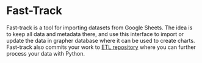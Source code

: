 # Fast-Track

Fast-track is a tool for importing datasets from Google Sheets. The idea is to keep all data and metadata there, and use this interface to import or update the data in grapher database where it can be used to create charts. Fast-track also commits your work to [ETL repository](https://github.com/owid/etl) where you can further process your data with Python.
